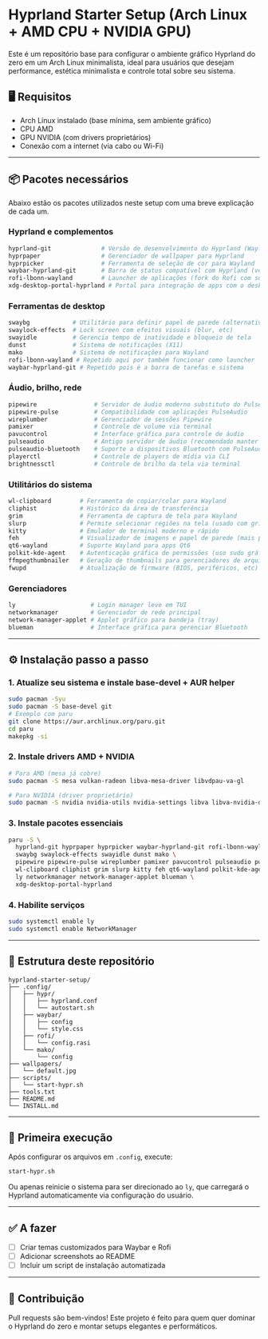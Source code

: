 # Hyprland Starter Setup (Arch Linux + AMD CPU + NVIDIA GPU)

Este é um repositório base para configurar o ambiente gráfico Hyprland do zero em um Arch Linux minimalista, ideal para usuários que desejam performance, estética minimalista e controle total sobre seu sistema.

## 🖥️ Requisitos
- Arch Linux instalado (base mínima, sem ambiente gráfico)
- CPU AMD
- GPU NVIDIA (com drivers proprietários)
- Conexão com a internet (via cabo ou Wi-Fi)

---

## 📦 Pacotes necessários

Abaixo estão os pacotes utilizados neste setup com uma breve explicação de cada um.

### Hyprland e complementos
```bash
hyprland-git              # Versão de desenvolvimento do Hyprland (Wayland compositor)
hyprpaper                 # Gerenciador de wallpaper para Hyprland
hyprpicker                # Ferramenta de seleção de cor para Wayland
waybar-hyprland-git       # Barra de status compatível com Hyprland (versão Git)
rofi-lbonn-wayland        # Launcher de aplicações (fork do Rofi com suporte Wayland)
xdg-desktop-portal-hyprland # Portal para integração de apps com o desktop (screensharing, etc)
```

### Ferramentas de desktop
```bash
swaybg            # Utilitário para definir papel de parede (alternativa leve ao feh)
swaylock-effects  # Lock screen com efeitos visuais (blur, etc)
swayidle          # Gerencia tempo de inatividade e bloqueio de tela
dunst             # Sistema de notificações (X11)
mako              # Sistema de notificações para Wayland
rofi-lbonn-wayland # Repetido aqui por também funcionar como launcher
waybar-hyprland-git # Repetido pois é a barra de tarefas e sistema
```

### Áudio, brilho, rede
```bash
pipewire                # Servidor de áudio moderno substituto do PulseAudio
pipewire-pulse          # Compatibilidade com aplicações PulseAudio
wireplumber             # Gerenciador de sessões Pipewire
pamixer                 # Controle de volume via terminal
pavucontrol             # Interface gráfica para controle de áudio
pulseaudio              # Antigo servidor de áudio (recomendado manter para compatibilidade)
pulseaudio-bluetooth    # Suporte a dispositivos Bluetooth com PulseAudio
playerctl               # Controle de players de mídia via CLI
brightnessctl           # Controle de brilho da tela via terminal
```

### Utilitários do sistema
```bash
wl-clipboard        # Ferramenta de copiar/colar para Wayland
cliphist            # Histórico da área de transferência
grim                # Ferramenta de captura de tela para Wayland
slurp               # Permite selecionar regiões na tela (usado com grim)
kitty               # Emulador de terminal moderno e rápido
feh                 # Visualizador de imagens e papel de parede (mais para fallback ou X)
qt6-wayland         # Suporte Wayland para apps Qt6
polkit-kde-agent    # Autenticação gráfica de permissões (uso sudo gráfico)
ffmpegthumbnailer   # Geração de thumbnails para gerenciadores de arquivos
fwupd               # Atualização de firmware (BIOS, periféricos, etc)
```

### Gerenciadores
```bash
ly                     # Login manager leve em TUI
networkmanager         # Gerenciador de rede principal
network-manager-applet # Applet gráfico para bandeja (tray)
blueman                # Interface gráfica para gerenciar Bluetooth
```

---

## ⚙️ Instalação passo a passo

### 1. Atualize seu sistema e instale base-devel + AUR helper
```bash
sudo pacman -Syu
sudo pacman -S base-devel git
# Exemplo com paru
git clone https://aur.archlinux.org/paru.git
cd paru
makepkg -si
```

### 2. Instale drivers AMD + NVIDIA
```bash
# Para AMD (mesa já cobre)
sudo pacman -S mesa vulkan-radeon libva-mesa-driver libvdpau-va-gl

# Para NVIDIA (driver proprietário)
sudo pacman -S nvidia nvidia-utils nvidia-settings libva libva-nvidia-driver
```

### 3. Instale pacotes essenciais
```bash
paru -S \
  hyprland-git hyprpaper hyprpicker waybar-hyprland-git rofi-lbonn-wayland \
  swaybg swaylock-effects swayidle dunst mako \
  pipewire pipewire-pulse wireplumber pamixer pavucontrol pulseaudio pulseaudio-bluetooth playerctl brightnessctl \
  wl-clipboard cliphist grim slurp kitty feh qt6-wayland polkit-kde-agent ffmpegthumbnailer fwupd \
  ly networkmanager network-manager-applet blueman \
  xdg-desktop-portal-hyprland
```

### 4. Habilite serviços
```bash
sudo systemctl enable ly
sudo systemctl enable NetworkManager
```

---

## 📂 Estrutura deste repositório
```
hyprland-starter-setup/
├── .config/
│   ├── hypr/
│   │   ├── hyprland.conf
│   │   └── autostart.sh
│   ├── waybar/
│   │   ├── config
│   │   └── style.css
│   ├── rofi/
│   │   └── config.rasi
│   └── mako/
│       └── config
├── wallpapers/
│   └── default.jpg
├── scripts/
│   └── start-hypr.sh
├── tools.txt
├── README.md
└── INSTALL.md
```

---

## 🚀 Primeira execução
Após configurar os arquivos em `.config`, execute:
```bash
start-hypr.sh
```
Ou apenas reinicie o sistema para ser direcionado ao `ly`, que carregará o Hyprland automaticamente via configuração do usuário.

---

## ✅ A fazer
- [ ] Criar temas customizados para Waybar e Rofi
- [ ] Adicionar screenshots ao README
- [ ] Incluir um script de instalação automatizada

---

## 🤝 Contribuição
Pull requests são bem-vindos! Este projeto é feito para quem quer dominar o Hyprland do zero e montar setups elegantes e performáticos.
